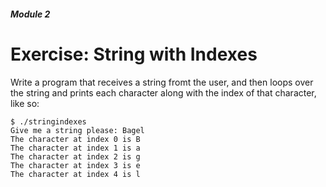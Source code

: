 ##### Module 2

# Exercise: String with Indexes

Write a program that receives a string fromt the user, and then loops over the string and prints each character
along with the index of that character, like so:

```
$ ./stringindexes
Give me a string please: Bagel
The character at index 0 is B
The character at index 1 is a
The character at index 2 is g
The character at index 3 is e
The character at index 4 is l
```
